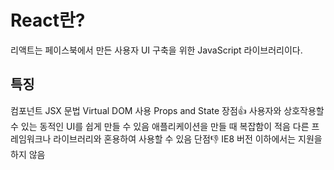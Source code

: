 # React란?
리액트는 페이스북에서 만든 사용자 UI 구축을 위한 JavaScript 라이브러리이다.

## 특징
컴포넌트
JSX 문법
Virtual DOM 사용
Props and State
장점👍
사용자와 상호작용할 수 있는 동적인 UI를 쉽게 만들 수 있음
애플리케이션을 만들 때 복잡함이 적음
다른 프레임워크나 라이브러리와 혼용하여 사용할 수 있음
단점👎
IE8 버전 이하에서는 지원을 하지 않음